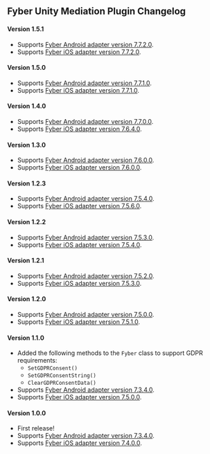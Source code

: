 ## Fyber Unity Mediation Plugin Changelog

#### Version 1.5.1
- Supports [Fyber Android adapter version 7.7.2.0](https://github.com/googleads/googleads-mobile-android-mediation/blob/master/ThirdPartyAdapters/fyber/CHANGELOG.md#version-7720).
- Supports [Fyber iOS adapter version 7.7.2.0](https://github.com/googleads/googleads-mobile-ios-mediation/blob/master/adapters/Fyber/CHANGELOG.md#version-7720).

#### Version 1.5.0
- Supports [Fyber Android adapter version 7.7.1.0](https://github.com/googleads/googleads-mobile-android-mediation/blob/master/ThirdPartyAdapters/fyber/CHANGELOG.md#version-7710).
- Supports [Fyber iOS adapter version 7.7.1.0](https://github.com/googleads/googleads-mobile-ios-mediation/blob/master/adapters/Fyber/CHANGELOG.md#version-7710).

#### Version 1.4.0
- Supports [Fyber Android adapter version 7.7.0.0](https://github.com/googleads/googleads-mobile-android-mediation/blob/master/ThirdPartyAdapters/fyber/CHANGELOG.md#version-7700).
- Supports [Fyber iOS adapter version 7.6.4.0](https://github.com/googleads/googleads-mobile-ios-mediation/blob/master/adapters/Fyber/CHANGELOG.md#version-7640).

#### Version 1.3.0
- Supports [Fyber Android adapter version 7.6.0.0](https://github.com/googleads/googleads-mobile-android-mediation/blob/master/ThirdPartyAdapters/fyber/CHANGELOG.md#version-7600).
- Supports [Fyber iOS adapter version 7.6.0.0](https://github.com/googleads/googleads-mobile-ios-mediation/blob/master/adapters/Fyber/CHANGELOG.md#version-7600).

#### Version 1.2.3
- Supports [Fyber Android adapter version 7.5.4.0](https://github.com/googleads/googleads-mobile-android-mediation/blob/master/ThirdPartyAdapters/fyber/CHANGELOG.md#version-7540).
- Supports [Fyber iOS adapter version 7.5.6.0](https://github.com/googleads/googleads-mobile-ios-mediation/blob/master/adapters/Fyber/CHANGELOG.md#version-7560).

#### Version 1.2.2
- Supports [Fyber Android adapter version 7.5.3.0](https://github.com/googleads/googleads-mobile-android-mediation/blob/master/ThirdPartyAdapters/fyber/CHANGELOG.md#version-7530).
- Supports [Fyber iOS adapter version 7.5.4.0](https://github.com/googleads/googleads-mobile-ios-mediation/blob/master/adapters/Fyber/CHANGELOG.md#version-7540).

#### Version 1.2.1
- Supports [Fyber Android adapter version 7.5.2.0](https://github.com/googleads/googleads-mobile-android-mediation/blob/master/ThirdPartyAdapters/fyber/CHANGELOG.md#version-7520).
- Supports [Fyber iOS adapter version 7.5.3.0](https://github.com/googleads/googleads-mobile-ios-mediation/blob/master/adapters/Fyber/CHANGELOG.md#version-7530).

#### Version 1.2.0
- Supports [Fyber Android adapter version 7.5.0.0](https://github.com/googleads/googleads-mobile-android-mediation/blob/master/ThirdPartyAdapters/fyber/CHANGELOG.md#version-7500).
- Supports [Fyber iOS adapter version 7.5.1.0](https://github.com/googleads/googleads-mobile-ios-mediation/blob/master/adapters/Fyber/CHANGELOG.md#version-7510).

#### Version 1.1.0
- Added the following methods to the `Fyber` class to support GDPR requirements:
  * `SetGDPRConsent()`
  * `SetGDPRConsentString()`
  * `ClearGDPRConsentData()`
- Supports [Fyber Android adapter version 7.3.4.0](https://github.com/googleads/googleads-mobile-android-mediation/blob/master/ThirdPartyAdapters/fyber/CHANGELOG.md#version-7340).
- Supports [Fyber iOS adapter version 7.5.0.0](https://github.com/googleads/googleads-mobile-ios-mediation/blob/master/adapters/Fyber/CHANGELOG.md#version-7400).

#### Version 1.0.0
- First release!
- Supports [Fyber Android adapter version 7.3.4.0](https://github.com/googleads/googleads-mobile-android-mediation/blob/master/ThirdPartyAdapters/fyber/CHANGELOG.md#version-7340).
- Supports [Fyber iOS adapter version 7.4.0.0](https://github.com/googleads/googleads-mobile-ios-mediation/blob/master/adapters/Fyber/CHANGELOG.md#version-7400).
